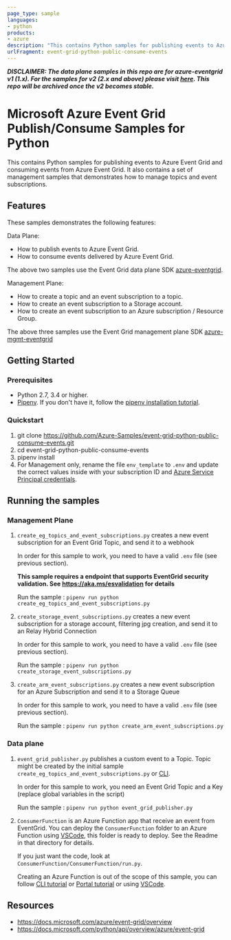 ```yaml
---
page_type: sample
languages:
- python
products:
- azure
description: "This contains Python samples for publishing events to Azure Event Grid and consuming events from Azure Event Grid."
urlFragment: event-grid-python-public-consume-events
---
```


***DISCLAIMER: The data plane samples in this repo are for azure-eventgrid v1 (1.x). For the samples for v2 (2.x and above) please visit [here](https://github.com/Azure/azure-sdk-for-python/tree/master/sdk/eventgrid/azure-eventgrid/samples). This repo will be archived once the v2 becomes stable.***


# Microsoft Azure Event Grid Publish/Consume Samples for Python

This contains Python samples for publishing events to Azure Event Grid and consuming events from Azure Event Grid. It also contains a set of management samples that demonstrates how to manage topics and event subscriptions.

## Features

These samples demonstrates the following features:

Data Plane:

* How to publish events to Azure Event Grid.
* How to consume events delivered by Azure Event Grid.

The above two samples use the Event Grid data plane SDK [azure-eventgrid](https://pypi.org/project/azure-eventgrid/).

Management Plane:

* How to create a topic and an event subscription to a topic.
* How to create an event subscription to a Storage account.
* How to create an event subscription to an Azure subscription / Resource Group.

The above three samples use the Event Grid management plane SDK [azure-mgmt-eventgrid](https://pypi.org/project/azure-mgmt-eventgrid/)

## Getting Started

### Prerequisites

- Python 2.7, 3.4 or higher.
- [Pipenv](https://docs.pipenv.org/). If you don't have it, follow the [pipenv installation tutorial](https://docs.pipenv.org/#install-pipenv-today).


### Quickstart

1. git clone https://github.com/Azure-Samples/event-grid-python-public-consume-events.git
2. cd event-grid-python-public-consume-events
3. pipenv install
4. For Management only, rename the file `env_template` to `.env` and update the correct values inside with your
   subscription ID and [Azure Service Principal credentials](https://docs.microsoft.com/azure/azure-resource-manager/resource-group-create-service-principal-portal).

## Running the samples

### Management Plane

1. `create_eg_topics_and_event_subscriptions.py` creates a new event subscription for an Event Grid Topic, and send it to a webhook

   In order for this sample to work, you need to have a valid `.env` file (see previous section).

   **This sample requires a endpoint that supports EventGrid security validation. See https://aka.ms/esvalidation for details**

   Run the sample : `pipenv run python create_eg_topics_and_event_subscriptions.py`

2. `create_storage_event_subscriptions.py` creates a new event subscription for a storage account, filtering jpg creation, and send it to an Relay Hybrid Connection

   In order for this sample to work, you need to have a valid `.env` file (see previous section).

   Run the sample : `pipenv run python create_storage_event_subscriptions.py`

3. `create_arm_event_subscriptions.py` creates a new event subscription for an Azure Subscription and send it to a Storage Queue

   In order for this sample to work, you need to have a valid `.env` file (see previous section).

   Run the sample : `pipenv run python create_arm_event_subscriptions.py`

### Data plane

1. `event_grid_publisher.py` publishes a custom event to a Topic. Topic might be created by the initial sample `create_eg_topics_and_event_subscriptions.py`
   or [CLI](https://docs.microsoft.com/azure/event-grid/custom-event-quickstart#create-a-custom-topic).

   In order for this sample to work, you need an Event Grid Topic and a Key (replace global variables in the script)

   Run the sample : `pipenv run python event_grid_publisher.py`

2. `ConsumerFunction` is an Azure Function app that receive an event from EventGrid. You can deploy the `ConsumerFunction` folder to an Azure Function using [VSCode](https://aka.ms/vscode-azure-functions),
   this folder is ready to deploy. See the Readme in that directory for details.

   If you just want the code, look at `ConsumerFunction/ConsumerFunction/run.py`.

   Creating an Azure Function is out of the scope of this sample, you can follow [CLI tutorial](https://docs.microsoft.com/azure/azure-functions/functions-create-first-azure-function-azure-cli)
   or [Portal tutorial](https://docs.microsoft.com/azure/azure-functions/functions-create-first-azure-function) or using [VSCode](https://aka.ms/vscode-azure-functions).

## Resources

- https://docs.microsoft.com/azure/event-grid/overview
- https://docs.microsoft.com/python/api/overview/azure/event-grid
